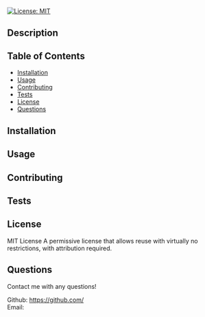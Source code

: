
  # 
  [![License: MIT](https://img.shields.io/badge/License-MIT-yellow.svg)](https://opensource.org/licenses/MIT)
  
  ## Description
  
  
  ## Table of Contents
  - [Installation](#installation)
  - [Usage](#usage)
  - [Contributing](#contributing)
  - [Tests](#tests)
  - [License](#license)
  - [Questions](#questions)
  
  ## Installation
  
  
  ## Usage
  
  
  ## Contributing
  
  
  ## Tests
  
  
  ## License
  MIT License
  A permissive license that allows reuse with virtually no restrictions, with attribution required.
  
  ## Questions
  Contact me with any questions!
  
  Github: https://github.com/  
  Email: 
  